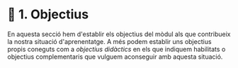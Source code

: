 # 🎯 1. Objectius

En aquesta secció hem d'establir els objectius del mòdul als que contribueix la nostra situació d'aprenentatge. A més podem establir uns objectius propis coneguts com a _objectius didàctics_ en els que indiquem habilitats o objectius complementaris que vulguem aconseguir amb aquesta situació.

&#x20;

